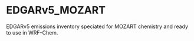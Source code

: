 # EDGARv5_MOZART
EDGARv5 emissions inventory speciated for MOZART chemistry and ready to use in WRF-Chem.

